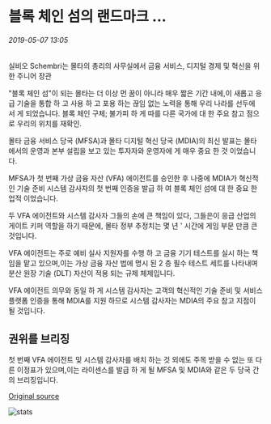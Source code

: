 # 블록 체인 섬의 랜드마크 ...

###### 2019-05-07 13:05

실비오 Schembri는 몰타의 총리의 사무실에서 금융 서비스, 디지털 경제 및 혁신을 위한 주니어 장관

"블록 체인 섬"이 되는 몰타는 더 이상 먼 꿈이 아니라 매우 짧은 기간 내에,이 새롭고 응급 기술을 통합 하 고 사용 하 고 포용 하는 끊임 없는 노력을 통해 우리 나라를 선두에 서 게 되었습니다. 블록 체인 구체; 불가피 하 게 따를 다른 국가에 대 한 주요 참고 점으로 우리의 위치를 재확인.

몰타 금융 서비스 당국 (MFSA)과 몰타 디지털 혁신 당국 (MDIA)의 최신 발표는 몰타에서의 운영과 본부 설립을 보고 있는 투자자와 운영자에 게 매우 중요 한 것 이었습니다.

MFSA가 첫 번째 가상 금융 자산 (VFA) 에이전트를 승인한 후 나중에 MDIA가 혁신적인 기술 준비 시스템 감사자의 첫 번째 인증을 발급 하 여 블록 체인 섬에 대 한 중요 한 업적 이었습니다.

두 VFA 에이전트와 시스템 감사자 그들의 손에 큰 책임이 있다, 그들은이 응급 산업의 게이트 키퍼 역할을 하기 때문에, 몰타 정부 추정치는 몇 년 ' 시간에 게임 부문 만큼 큰 것입니다.

VFA 에이전트는 주로 예비 실사 지원자를 수행 하 고 금융 기기 테스트를 실시 하는 책임을 맡고 있으며,이는 가상 금융 자산 법에 명시 된 2 층 필수 테스트 세트를 나타내며 분산 원장 기술 (DLT) 자산이 적용 되는 규제 체제입니다.

VFA 에이전트 의무와 동일 하 게 시스템 감사자는 고객의 혁신적인 기술 준비 및 서비스 플랫폼 인증을 통해 MDIA를 지원 하므로 시스템 감사자는 MDIA의 주요 참고 지점이 될 것입니다.

## 권위를 브리징

첫 번째 VFA 에이전트 및 시스템 감사자를 배치 하는 것 외에도 주목 받을 수 없는 또 다른 이정표가 있으며,이는 라이센스를 발급 하 게 될 MFSA 및 MDIA와 같은 두 당국 간의 브리징입니다.

[Original source](https://cointelegraph.com/news/a-landmark-for-the-blockchain-island)

![stats](https://c.statcounter.com/11760860/0/a89fa40b/1/ "stats")